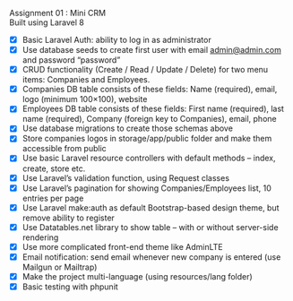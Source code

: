 Assignment 01 : Mini CRM\
Built using Laravel 8

-   [x] Basic Laravel Auth: ability to log in as administrator
-   [x] Use database seeds to create first user with email admin@admin.com and password “password”
-   [x] CRUD functionality (Create / Read / Update / Delete) for two menu items: Companies and Employees.
-   [x] Companies DB table consists of these fields: Name (required), email, logo (minimum 100×100), website
-   [x] Employees DB table consists of these fields: First name (required), last name (required), Company (foreign key to Companies), email, phone
-   [x] Use database migrations to create those schemas above
-   [x] Store companies logos in storage/app/public folder and make them accessible from public
-   [x] Use basic Laravel resource controllers with default methods – index, create, store etc.
-   [x] Use Laravel’s validation function, using Request classes
-   [x] Use Laravel’s pagination for showing Companies/Employees list, 10 entries per page
-   [x] Use Laravel make:auth as default Bootstrap-based design theme, but remove ability to register
-   [x] Use Datatables.net library to show table – with or without server-side rendering
-   [x] Use more complicated front-end theme like AdminLTE
-   [x] Email notification: send email whenever new company is entered (use Mailgun or Mailtrap)
-   [x] Make the project multi-language (using resources/lang folder)
-   [x] Basic testing with phpunit
